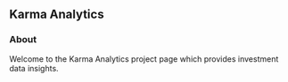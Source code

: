 ## Karma Analytics

### About

Welcome to the Karma Analytics project page which provides investment data insights.
